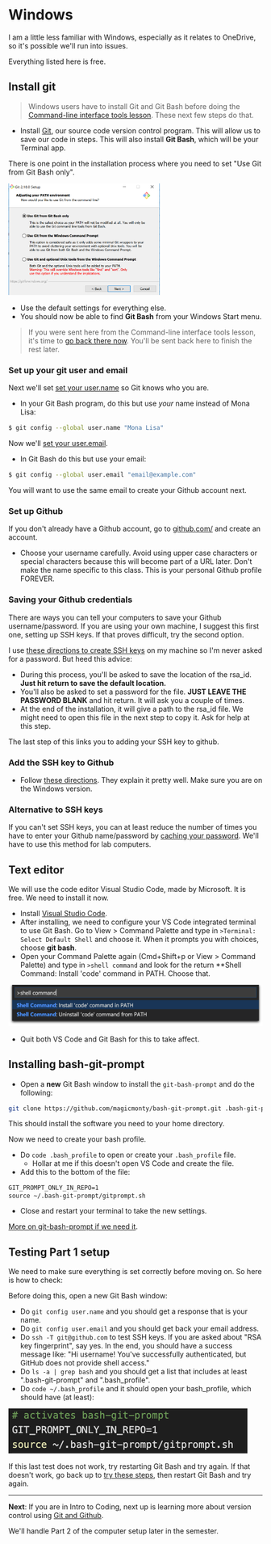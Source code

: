 # Windows

I am a little less familiar with Windows, especially as it relates to OneDrive, so it's possible we'll run into issues.

Everything listed here is free.

## Install git

> Windows users have to install Git and Git Bash before doing the [Command-line interface tools lesson](https://github.com/utdata/icj-cli-tools). These next few steps do that.

- Install [Git](https://git-scm.com/downloads), our source code version control program. This will allow us to save our code in steps. This will also install **Git Bash**, which will be your Terminal app.

There is one point in the installation process where you need to set "Use Git from Git Bash only".

<img src="images/git-setup-windows.png" width="300px">

- Use the default settings for everything else.
- You should now be able to find **Git Bash** from your Windows Start menu.

> If you were sent here from the Command-line interface tools lesson, it's time to [go back there now](https://github.com/utdata/icj-cli-tools#using-bash-and-a-terminal). You'll be sent back here to finish the rest later.

### Set up your git user and email

Next we'll set [set your user.name](https://help.github.com/en/github/using-git/setting-your-username-in-git#setting-your-git-username-for-every-repository-on-your-computer) so Git knows who you are.

- In your Git Bash program, do this but use _your_ name instead of Mona Lisa:

```bash
$ git config --global user.name "Mona Lisa"
```

Now we'll [set your user.email](https://help.github.com/en/github/setting-up-and-managing-your-github-user-account/setting-your-commit-email-address#setting-your-commit-email-address-in-git).

- In Git Bash do this but use your email:

```bash
$ git config --global user.email "email@example.com"
```

You will want to use the same email to create your Github account next.

### Set up Github

If you don't already have a Github account, go to [github.com/](http://github.com/) and create an account.

- Choose your username carefully. Avoid using upper case characters or special characters because this will become part of a URL later. Don't make the name specific to this class. This is your personal Github profile FOREVER.

### Saving your Github credentials

There are ways you can tell your computers to save your Github username/password. If you are using your own machine, I suggest this first one, setting up SSH keys. If that proves difficult, try the second option.

I use [these directions to create SSH keys](https://docs.github.com/en/free-pro-team@latest/github/authenticating-to-github/generating-a-new-ssh-key-and-adding-it-to-the-ssh-agent) on my machine so I'm never asked for a password. But heed this advice:

- During this process, you'll be asked to save the location of the rsa_id. **Just hit return to save the default location.**
- You'll also be asked to set a password for the file. **JUST LEAVE THE PASSWORD BLANK** and hit return. It will ask you a couple of times.
- At the end of the installation, it will give a path to the rsa_id file. We might need to open this file in the next step to copy it. Ask for help at this step.

The last step of this links you to adding your SSH key to github.

### Add the SSH key to Github

- Follow [these directions](https://help.github.com/articles/adding-a-new-ssh-key-to-your-github-account/). They explain it pretty well. Make sure you are on the Windows version.

### Alternative to SSH keys

If you can't set SSH keys, you can at least reduce the number of times you have to enter your Github name/password by [caching your password](https://help.github.com/articles/caching-your-github-password-in-git/). We'll have to use this method for lab computers.

## Text editor

We will use the code editor Visual Studio Code, made by Microsoft. It is free. We need to install it now.

- Install [Visual Studio Code](https://code.visualstudio.com/docs/setup/windows).
- After installing, we need to configure your VS Code integrated terminal to use Git Bash. Go to View > Command Palette and type in `>Terminal: Select Default Shell` and choose it. When it prompts you with choices, choose **git bash**.
- Open your Command Palette again (Cmd+Shift+p or View > Command Palette) and type in `>shell command` and look for the return **Shell Command: Install 'code' command in PATH. Choose that.

![Add code to path](images/shell-command.png)

- Quit both VS Code and Git Bash for this to take affect.

## Installing bash-git-prompt

- Open a **new** Git Bash window to install the `git-bash-prompt` and do the following:

```bash
git clone https://github.com/magicmonty/bash-git-prompt.git .bash-git-prompt --depth=1
```

This should install the software you need to your home directory.

Now we need to create your bash profile.

- Do `code .bash_profile` to open or create your `.bash_profile` file.
  - Hollar at me if this doesn't open VS Code and create the file.
- Add this to the bottom of the file:

``` text
GIT_PROMPT_ONLY_IN_REPO=1
source ~/.bash-git-prompt/gitprompt.sh
```

- Close and restart your terminal to take the new settings.

[More on git-bash-prompt if we need it](https://github.com/magicmonty/bash-git-prompt).

## Testing Part 1 setup

We need to make sure everything is set correctly before moving on. So here is how to check:

Before doing this, open a new Git Bash window:

- Do `git config user.name` and you should get a response that is your name.
- Do `git config user.email` and you should get back your email address.
- Do `ssh -T git@github.com` to test SSH keys. If you are asked about "RSA key fingerprint", say yes. In the end, you should have a success message like: "Hi username! You've successfully authenticated, but GitHub does not provide shell access."
- Do `ls -a | grep bash` and you should get a list that includes at least ".bash-git-prompt" and ".bash_profile".
- Do `code ~/.bash_profile` and it should open your bash_profile, which should have (at least):

![git-bash-prompt](images/bash_profile-windows.png)

If this last test does not work, try restarting Git Bash and try again. If that doesn't work, go back up to [try these steps](https://code.visualstudio.com/docs/setup/mac#_launching-from-the-command-line), then restart Git Bash and try again.

---

**Next**: If you are in Intro to Coding, next up is learning more about version control using [Git and Github](https://github.com/utdata/icj-cli-tools#using-git-and-github).

We'll handle Part 2 of the computer setup later in the semester.
